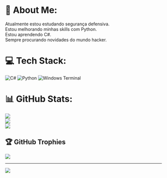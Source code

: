 # 💫 About Me:
Atualmente estou estudando segurança defensiva.<br>Estou melhorando minhas skills com Python.<br>Estou aprendendo C#.<br>Sempre procurando novidades do mundo hacker.


# 💻 Tech Stack:
![C#](https://img.shields.io/badge/c%23-%23239120.svg?style=for-the-badge&logo=csharp&logoColor=white) ![Python](https://img.shields.io/badge/python-3670A0?style=for-the-badge&logo=python&logoColor=ffdd54) ![Windows Terminal](https://img.shields.io/badge/Windows%20Terminal-%234D4D4D.svg?style=for-the-badge&logo=windows-terminal&logoColor=white)
# 📊 GitHub Stats:
![](https://github-readme-stats.vercel.app/api?username=wallcs&theme=dark&hide_border=false&include_all_commits=false&count_private=false)<br/>
![](https://nirzak-streak-stats.vercel.app/?user=wallcs&theme=dark&hide_border=false)<br/>
![](https://github-readme-stats.vercel.app/api/top-langs/?username=wallcs&theme=dark&hide_border=false&include_all_commits=false&count_private=false&layout=compact)

## 🏆 GitHub Trophies
![](https://github-profile-trophy.vercel.app/?username=wallcs&theme=radical&no-frame=false&no-bg=true&margin-w=4)

---
[![](https://visitcount.itsvg.in/api?id=wallcs&icon=0&color=0)](https://visitcount.itsvg.in)

<!-- Proudly created with GPRM ( https://gprm.itsvg.in ) -->
